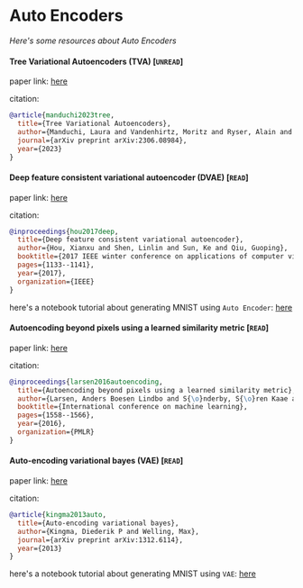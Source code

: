 # Auto Encoders
*Here's some resources about Auto Encoders*


#### Tree Variational Autoencoders (TVA) [`UNREAD`]

paper link: [here](https://arxiv.org/pdf/2306.08984)

citation: 
```bibtex
@article{manduchi2023tree,
  title={Tree Variational Autoencoders},
  author={Manduchi, Laura and Vandenhirtz, Moritz and Ryser, Alain and Vogt, Julia},
  journal={arXiv preprint arXiv:2306.08984},
  year={2023}
}
```
    


#### Deep feature consistent variational autoencoder (DVAE) [`READ`]

paper link: [here](https://arxiv.org/pdf/1610.00291)

citation: 
```bibtex
@inproceedings{hou2017deep,
  title={Deep feature consistent variational autoencoder},
  author={Hou, Xianxu and Shen, Linlin and Sun, Ke and Qiu, Guoping},
  booktitle={2017 IEEE winter conference on applications of computer vision (WACV)},
  pages={1133--1141},
  year={2017},
  organization={IEEE}
}
```

here's a notebook tutorial about generating MNIST using `Auto Encoder`: [here](./notebooks/auto-encoder-for-mnist.ipynb)


#### Autoencoding beyond pixels using a learned similarity metric [`READ`]

paper link: [here](http://proceedings.mlr.press/v48/larsen16.pdf)

citation: 
```bibtex
@inproceedings{larsen2016autoencoding,
  title={Autoencoding beyond pixels using a learned similarity metric},
  author={Larsen, Anders Boesen Lindbo and S{\o}nderby, S{\o}ren Kaae and Larochelle, Hugo and Winther, Ole},
  booktitle={International conference on machine learning},
  pages={1558--1566},
  year={2016},
  organization={PMLR}
}
```
    

    
#### Auto-encoding variational bayes (VAE) [`READ`]

paper link: [here](https://arxiv.org/pdf/1312.6114.pdf)

citation: 
```bibtex
@article{kingma2013auto,
  title={Auto-encoding variational bayes},
  author={Kingma, Diederik P and Welling, Max},
  journal={arXiv preprint arXiv:1312.6114},
  year={2013}
}
```

here's a notebook tutorial about generating MNIST using `VAE`: [here](./notebooks/vae-for-mnist.ipynb)
    
